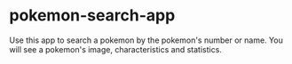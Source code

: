 # pokemon-search-app
Use this app to search a pokemon by the pokemon's number or name. 
You will see a pokemon's image, characteristics and statistics.
